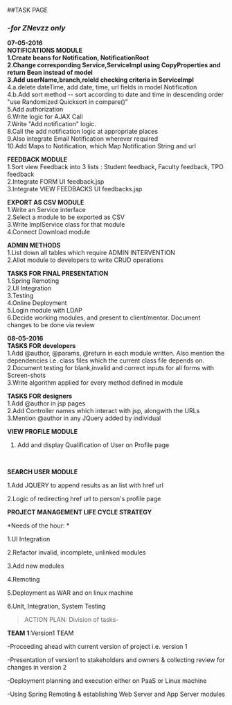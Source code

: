 ##TASK PAGE
### *-for ZNevzz only*

**07-05-2016**
<br/>
**NOTIFICATIONS MODULE**
<br/>
**1.Create beans for Notification, NotificationRoot**
<br/>
**2.Change corresponding Service,ServiceImpl using CopyProperties and return Bean instead of model**
<br/>
**3.Add userName,branch,roleId checking criteria in ServiceImpl**
<br/>
4.a.delete dateTime, add date, time, url fields in model.Notification
<br/>
4.b.Add sort method -- sort according to date and time in descending order "use Randomized Quicksort in compare()"
<br/>
5.Add authorization
<br/>
6.Write logic for AJAX Call
<br/>
7.Write "Add notification" logic.
<br/>
8.Call the add notification logic at appropriate places
<br/>
9.Also integrate Email Notification wherever required
<br/>
10.Add Maps to Notification, which Map Notification String and url
<br/>

**FEEDBACK MODULE**
<br/>
1.Sort view Feedback into 3 lists : Student feedback, Faculty feedback, TPO feedback
<br/>
2.Integrate FORM UI feedback.jsp
<br/>
3.Integrate VIEW FEEDBACKS UI feedbacks.jsp
<br/>


**EXPORT AS CSV MODULE**
<br/>
1.Write an Service interface
<br/>
2.Select a module to be exported as CSV
<br/>
3.Write ImplService class for that module
<br/>
4.Connect Download module
<br/>

**ADMIN METHODS**
<br/>
1.List down all tables which require ADMIN INTERVENTION
<br/>
2.Allot module to developers to write CRUD operations
<br/>

**TASKS FOR FINAL PRESENTATION**
<br/>
1.Spring Remoting
<br/>
2.UI Integration
<br/>
3.Testing
<br/>
4.Online Deployment
<br/>
5.Login module with LDAP
<br/>
6.Decide working modules, and present to client/mentor. Document changes to be done via review
<br/>

**08-05-2016**
<br/>
**TASKS FOR developers**
<br/>
1.Add @author, @params, @return in each module written. Also mention the dependencies i.e. class files which the current class file depends on.
<br/>
2.Document testing for blank,invalid and correct inputs for all forms with Screen-shots
<br/>
3.Write algorithm applied for every method defined in module
<br/>


**TASKS FOR designers**
<br/>
1.Add @author in jsp pages
<br/>
2.Add Controller names which interact with jsp, alongwith the URLs
<br/>
3.Mention @author in any JQuery added by individual
<br/>

**VIEW PROFILE MODULE**
<br/>
1. Add and display Qualification of User on Profile page
<br/>

**SEARCH USER MODULE**

1.Add JQUERY to append results as an list with href url

2.Logic of redirecting href url to person's profile page

**PROJECT MANAGEMENT LIFE CYCLE STRATEGY**

*Needs of the hour: *

1.UI Integration

2.Refactor invalid, incomplete, unlinked modules

3.Add new modules

4.Remoting

5.Deployment as WAR and on linux machine

6.Unit, Integration, System Testing

>ACTION PLAN: Division of tasks-

**TEAM 1**:Version1 TEAM

-Proceeding ahead with current version of project i.e. version 1

-Presentation of version1 to stakeholders and owners & collecting review for changes in version 2

-Deployment planning and execution either on PaaS or Linux machine

-Using Spring Remoting & establishing Web Server and App Server modules


